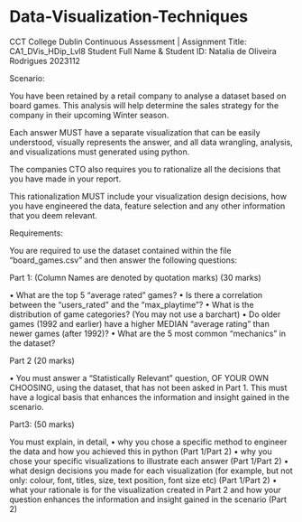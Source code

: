 # Data-Visualization-Techniques
CCT College Dublin Continuous Assessment | Assignment Title: CA1_DVis_HDip_Lvl8 
Student Full Name & Student ID: Natalia de Oliveira Rodrigues 2023112

Scenario:

You have been retained by a retail company to analyse a dataset based on board games. This analysis will help determine the sales strategy for the company in their upcoming Winter season.

Each answer MUST have a separate visualization that can be easily understood, visually represents the answer, and all data wrangling, analysis, and visualizations must generated using python.

The companies CTO also requires you to rationalize all the decisions that you have made in your report.

This rationalization MUST include your visualization design decisions, how you have engineered the data, feature selection and any other information that you deem relevant.

Requirements:

You are required to use the dataset contained within the file “board_games.csv” and then answer the following questions:

Part 1: (Column Names are denoted by quotation marks) (30 marks)

• What are the top 5 “average rated” games?
• Is there a correlation between the “users_rated” and the “max_playtime”?
• What is the distribution of game categories? (You may not use a barchart)
• Do older games (1992 and earlier) have a higher MEDIAN “average rating” than newer games (after 1992)?
• What are the 5 most common “mechanics” in the dataset?

Part 2 (20 marks)

• You must answer a “Statistically Relevant” question, OF YOUR OWN CHOOSING, using the dataset, that has not been asked in Part 1. This must have a logical basis that enhances the information and insight gained in the scenario.

Part3: (50 marks)

You must explain, in detail,
• why you chose a specific method to engineer the data and how you achieved this in python (Part 1/Part 2)
• why you chose your specific visualizations to illustrate each answer (Part 1/Part 2)
• what design decisions you made for each visualization (for example, but not only: colour, font, titles, size, text position, font size etc) (Part 1/Part 2)
• what your rationale is for the visualization created in Part 2 and how your question enhances the information and insight gained in the scenario (Part 2)
